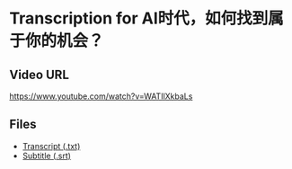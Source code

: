 # Transcription for AI时代，如何找到属于你的机会？
## Video URL
https://www.youtube.com/watch?v=WATIlXkbaLs
 
## Files
- [Transcript (.txt)](./transcript.txt)
- [Subtitle (.srt)](./transcript.srt)
